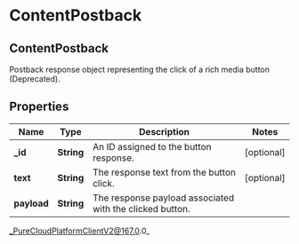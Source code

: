 # ContentPostback

## ContentPostback
Postback response object representing the click of a rich media button (Deprecated).

## Properties

|Name | Type | Description | Notes|
|------------ | ------------- | ------------- | -------------|
| **_id** | **String** | An ID assigned to the button response. | [optional] |
| **text** | **String** | The response text from the button click. | [optional] |
| **payload** | **String** | The response payload associated with the clicked button. | |



_PureCloudPlatformClientV2@167.0.0_
